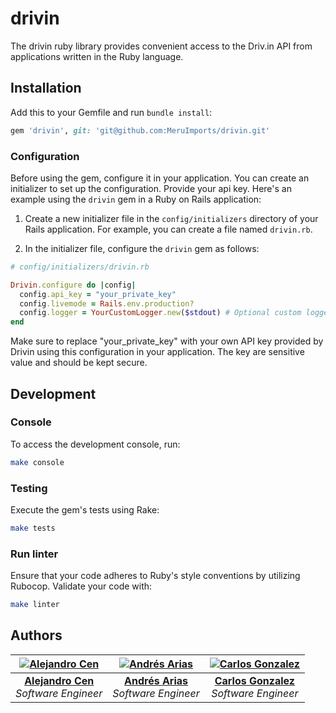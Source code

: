 # drivin
The drivin ruby library provides convenient access to the Driv.in API from applications written in the Ruby language.

## Installation

Add this to your Gemfile and run `bundle install`:

```ruby
gem 'drivin', git: 'git@github.com:MeruImports/drivin.git'
```

### Configuration

Before using the gem, configure it in your application. You can create an initializer to set up the configuration. Provide your api key. Here's an example using the `drivin` gem in a Ruby on Rails application:

1. Create a new initializer file in the `config/initializers` directory of your Rails application. For example, you can create a file named `drivin.rb`.

2. In the initializer file, configure the `drivin` gem as follows:

```ruby
# config/initializers/drivin.rb

Drivin.configure do |config|
  config.api_key = "your_private_key"
  config.livemode = Rails.env.production?
  config.logger = YourCustomLogger.new($stdout) # Optional custom logger, or gem take Rails logger or default ruby logger
end
```

Make sure to replace "your_private_key" with your own API key provided by Drivin using this configuration in your application. The key are sensitive value and should be kept secure.

## Development

### Console

To access the development console, run:

```bash
make console
```

### Testing

Execute the gem's tests using Rake:

```bash
make tests
```

### Run linter

Ensure that your code adheres to Ruby's style conventions by utilizing Rubocop. Validate your code with:

```bash
make linter
```

## Authors

| [![Alejandro Cen](https://github.com/alejandrocen.png?size=100)](https://github.com/alejandrocen) | [![Andrés Arias](https://github.com/Arcanm.png?size=100)](https://github.com/Arcanm) | [![Carlos Gonzalez](https://github.com/carlosfelipeg.png?size=100)](https://github.com/carlosfelipeg) |
|:---:|:---:|:---:|
| [**Alejandro Cen**](https://github.com/alejandrocen) <br> *Software Engineer* | [**Andrés Arias**](https://github.com/Arcanm) <br> *Software Engineer* | [**Carlos Gonzalez**](https://github.com/carlosfelipeg) <br> *Software Engineer* |

